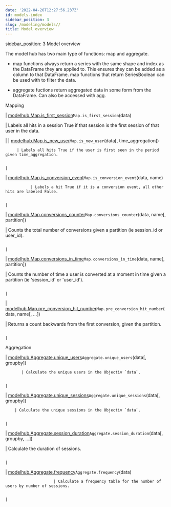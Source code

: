 ```yaml
---
date: '2022-04-26T12:27:56.237Z'
id: models-index
sidebar_position: 3
slug: /modeling/models//
title: Model overview
---
```


sidebar_position: 3
Model overview

The model hub has two main type of functions: map and aggregate.


* map functions always return a series with the same shape and index as the DataFrame they are applied to.
This ensures they can be added as a column to that DataFrame. map functions that return SeriesBoolean can
be used with to filter the data.


* aggregate fuctions return aggregated data in some form from the DataFrame. Can also be accessed with
agg.

Mapping

| [modelhub.Map.is_first_session](#modelhub.Map.is_first_session)`Map.is_first_session`(data)

 | Labels all hits in a session True if that session is the first session of that user in the data.

 |
| [modelhub.Map.is_new_user](#modelhub.Map.is_new_user)`Map.is_new_user`(data[, time_aggregation])

         | Labels all hits True if the user is first seen in the period given time_aggregation.

                                                                                                                                  |
| [modelhub.Map.is_conversion_event](#modelhub.Map.is_conversion_event)`Map.is_conversion_event`(data, name)

               | Labels a hit True if it is a conversion event, all other hits are labeled False.

                                                                                                                                      |
| [modelhub.Map.conversions_counter](#modelhub.Map.conversions_counter)`Map.conversions_counter`(data, name[, partition])

  | Counts the total number of conversions given a partition (ie session_id or user_id).

                                                                                                                                  |
| [modelhub.Map.conversions_in_time](#modelhub.Map.conversions_in_time)`Map.conversions_in_time`(data, name[, partition])

  | Counts the number of time a user is converted at a moment in time given a partition (ie 'session_id' or 'user_id').

                                                                                                   |
| [modelhub.Map.pre_conversion_hit_number](#modelhub.Map.pre_conversion_hit_number)`Map.pre_conversion_hit_number`(data, name[, ...])

  | Returns a count backwards from the first conversion, given the partition.

                                                                                                                                             |
Aggregation

| [modelhub.Aggregate.unique_users](#modelhub.Aggregate.unique_users)`Aggregate.unique_users`(data[, groupby])

           | Calculate the unique users in the Objectiv `data`.

                                                                                                                                                                      |
| [modelhub.Aggregate.unique_sessions](#modelhub.Aggregate.unique_sessions)`Aggregate.unique_sessions`(data[, groupby])

        | Calculate the unique sessions in the Objectiv `data`.

                                                                                                                                                                   |
| [modelhub.Aggregate.session_duration](#modelhub.Aggregate.session_duration)`Aggregate.session_duration`(data[, groupby, ...])

  | Calculate the duration of sessions.

                                                                                                                                                                                   |
| [modelhub.Aggregate.frequency](#modelhub.Aggregate.frequency)`Aggregate.frequency`(data)

                         | Calculate a frequency table for the number of users by number of sessions.

                                                                                                                                            |
